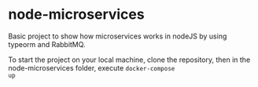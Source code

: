 # node-microservices

Basic project to show how microservices works in nodeJS by using typeorm and RabbitMQ.

To start the project on your local machine, clone the repository, then in the node-microservices folder, execute <code>docker-compose up</code>

